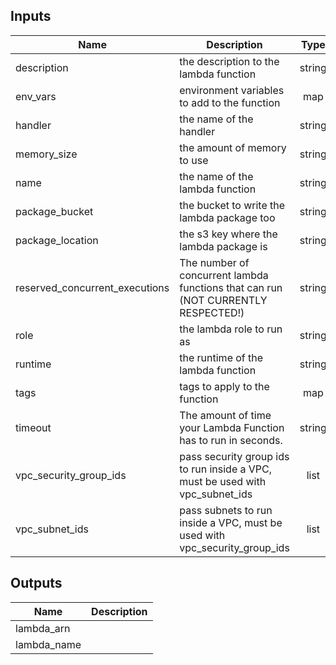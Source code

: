 
## Inputs

| Name | Description | Type | Default | Required |
|------|-------------|:----:|:-----:|:-----:|
| description | the description to the lambda function | string | `a lambda function` | no |
| env_vars | environment variables to add to the function | map | `<map>` | no |
| handler | the name of the handler | string | - | yes |
| memory_size | the amount of memory to use | string | `128` | no |
| name | the name of the lambda function | string | - | yes |
| package_bucket | the bucket to write the lambda package too | string | - | yes |
| package_location | the s3 key where the lambda package is | string | - | yes |
| reserved_concurrent_executions | The number of concurrent lambda functions that can run (NOT CURRENTLY RESPECTED!) | string | `` | no |
| role | the lambda role to run as | string | - | yes |
| runtime | the runtime of the lambda function | string | - | yes |
| tags | tags to apply to the function | map | `<map>` | no |
| timeout | The amount of time your Lambda Function has to run in seconds. | string | `3` | no |
| vpc_security_group_ids | pass security group ids to run inside a VPC, must be used with vpc_subnet_ids | list | `<list>` | no |
| vpc_subnet_ids | pass subnets to run inside a VPC, must be used with vpc_security_group_ids | list | `<list>` | no |

## Outputs

| Name | Description |
|------|-------------|
| lambda_arn |  |
| lambda_name |  |

